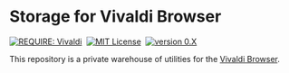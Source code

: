 # Storage for Vivaldi Browser

[![REQUIRE: Vivaldi](https://img.shields.io/static/v1?label=vivaldi&message=utils&color=2a2&logo=vivaldi)](https://vivaldi.com/ "Powerful. Personal. Private.")&nbsp;
[![MIT License](https://img.shields.io/static/v1?label=license&message=MIT&color=28c)](LICENSE "MIT License")&nbsp;
[![version 0.X](https://img.shields.io/static/v1?label=version&message=0.X&color=e62)](https://github.com/hongkong3/MyStorage-vivaldi/ "version 0.X")


This repository is a private warehouse of utilities for the [Vivaldi Browser](https://vivaldi.com/ "Powerful. Personal. Private.").
